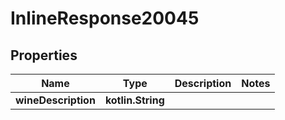 
# InlineResponse20045

## Properties
Name | Type | Description | Notes
------------ | ------------- | ------------- | -------------
**wineDescription** | **kotlin.String** |  | 




